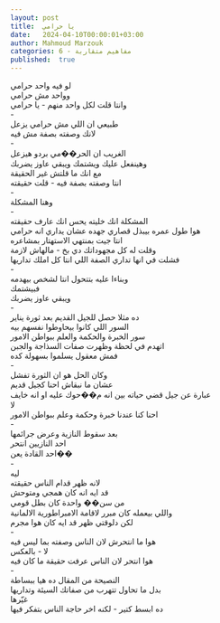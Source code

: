 ```yaml
---
layout: post
title:  يا حرامي
date:   2024-04-10T00:00:01+03:00
author: Mahmoud Marzouk
categories: 6 - مفاهيم متقاربة
published:  true
---
```

لو فيه واحد حرامي\
وواحد مش حرامي\
وانتا قلت لكل واحد منهم - يا حرامي\
-\
طبيعي ان اللي مش حرامي يزعل\
لانك وصفته بصفة مش فيه\
-\
الغريب ان الحر��مي بردو هيزعل\
وهينفعل عليك ويشتمك ويبقي عاوز يضربك\
مع انك ما قلتش غير الحقيقة\
انتا وصفته بصفة فيه - قلت حقيقته\
-\
وهنا المشكلة\
-\
المشكلة انك خليته يحس انك عارف حقيقته\
هوا طول عمره بيبذل قصاري جهده عشان يداري انه حرامي\
انتا جيت بمنتهي الاستهتار بمشاعره\
وقلت له كل مجهوداتك دي بخ - مالهاش لازمة\
فشلت في انها تداري الصفة اللي انتا كل املك تداريها\
-\
وبناءا عليه بتتحول انتا لشخص بيهدمه\
فبيشتمك\
ويبقي عاوز يضربك\
-\
ده مثلا حصل للجيل القديم بعد ثورة يناير\
السور اللي كانوا بيحاوطوا نفسهم بيه\
سور الخبرة والحكمة والعلم ببواطن الامور\
اتهدم في لحظة وظهرت صفات السذاجة والجبن\
فمش معقول يسلموا بسهولة كده\
-\
وكان الحل هو ان الثورة تفشل\
عشان ما نبقاش احنا كجيل قديم\
عبارة عن جيل قضي حياته بين انه م��حوك عليه او انه خايف\
لا\
احنا كنا عندنا خبرة وحكمة وعلم ببواطن الامور\
-\
بعد سقوط النازية وعرض جرائمها\
احد النازيين انتحر\
احد القادة يعن��\
-\
ليه\
لانه ظهر قدام الناس حقيقته\
قد ايه انه كان همجي ومتوحش\
من سن�� واحدة كان بطل قومي\
واللي بيعمله كان مبرر لاقامة الامبراطورية الالمانية\
لكن دلوقتي ظهر قد ايه كان هوا مجرم\
-\
هوا ما انتحرش لان الناس وصفته بما ليس فيه\
لا - بالعكس\
هوا انتحر لان الناس عرفت حقيقة ما كان فيه\
-\
النصيحة من المقال ده هيا ببساطة\
بدل ما تحاول تتهرب من صفاتك السيئة وتداريها\
غيّرها\
ده ابسط كتير - لكنه اخر حاجة الناس بتفكر فيها
